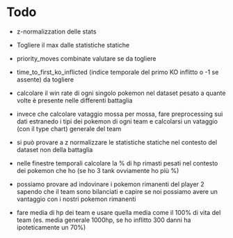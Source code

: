 # Todo
- z-normalizzation delle stats

- Togliere il max dalle statistiche statiche

- priority_moves combinate valutare se da togliere

- time_to_first_ko_inflicted (indice temporale del primo KO inflitto o -1 se assente) da togliere

- calcolare il win rate di ogni singolo pokemon nel dataset pesato a quante volte è presente nelle differenti battaglia

- invece che calcolare vataggio mossa per mossa, fare preprocessing sui dati estranedo i tipi dei pokemon di ogni team e calcolarsi un vataggio (con il type chart) generale del team

- si può provare a z normalizzare le statistiche statiche nel contesto del dataset non della battaglia

- nelle finestre temporali calcolare la % di hp rimasti pesati nel contesto dei pokemon che ho (se ho 3 tank ovviamente ho più %)

- possiamo provare ad indovinare i pokemon rimanenti del player 2 sapendo che il team sono bilanciati e capire se noi possiamo avere un vantaggio con i nostri pokemon rimanenti

- fare media di hp dei team e usare quella media come il 100% di vita del team (es. media generale 1000hp, se ho inflitto 300 danni ha ipoteticamente un 70%)

